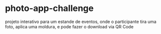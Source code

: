 # photo-app-challenge
projeto interativo para um estande de eventos, onde o participante tira uma foto, aplica uma moldura, e pode fazer o download via QR Code
